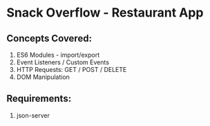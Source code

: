 # Snack Overflow - Restaurant App

## Concepts Covered:
1. ES6 Modules - import/export
1. Event Listeners / Custom Events
1. HTTP Requests: GET / POST / DELETE
1. DOM Manipulation

## Requirements:
1. json-server